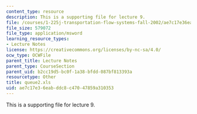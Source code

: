 ```yaml
---
content_type: resource
description: This is a supporting file for lecture 9.
file: /courses/1-225j-transportation-flow-systems-fall-2002/ae7c17e36eabddc8c47047859a310353_queue2.xls
file_size: 579072
file_type: application/msword
learning_resource_types:
- Lecture Notes
license: https://creativecommons.org/licenses/by-nc-sa/4.0/
ocw_type: OCWFile
parent_title: Lecture Notes
parent_type: CourseSection
parent_uid: b2cc19d5-bc0f-1a38-bfdd-087bf813393a
resourcetype: Other
title: queue2.xls
uid: ae7c17e3-6eab-ddc8-c470-47859a310353
---
```

This is a supporting file for lecture 9.